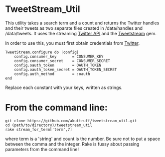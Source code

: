 TweetStream_Util
====================

This utility takes a search term and a count and returns the Twitter handles and their tweets as two separate files created in /data/handles and /data/tweets. It uses the streaming [Twitter API](https://dev.twitter.com/docs/api/streaming) and the [Tweetstream](https://github.com/tweetstream/tweetstream) gem.

In order to use this, you must first obtain credentials from [Twitter](https://dev.twitter.com/docs/auth/tokens-devtwittercom). 

    TweetStream.configure do |config|
        config.consumer_key       = CONSUMER_KEY
        config.consumer_secret    = CONSUMER_SECRET
        config.oauth_token        = OAUTH_TOKEN
        config.oauth_token_secret = OAUTH_TOKEN_SECRET
        config.auth_method        = :oauth
    end

Replace each constant with your keys, written as strings.

From the command line:
====================

    git clone https://github.com/akuttruff/tweetstream_util.git
    cd (path/to/directory)/tweetstream_util
    rake stream_for_term['term',7]

where term is a 'string' and count is the number. Be sure not to put a space between the comma and the integer. 
Rake is fussy about passing parameters from the command line!
